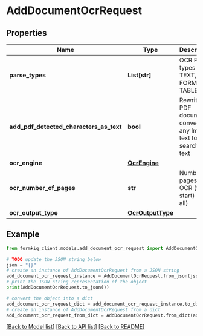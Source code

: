 # AddDocumentOcrRequest


## Properties

Name | Type | Description | Notes
------------ | ------------- | ------------- | -------------
**parse_types** | **List[str]** | OCR Parse types - TEXT, FORMS, TABLES | [optional] 
**add_pdf_detected_characters_as_text** | **bool** | Rewrite PDF document, converting any Image text to searchable text | [optional] 
**ocr_engine** | [**OcrEngine**](OcrEngine.md) |  | [optional] 
**ocr_number_of_pages** | **str** | Number of pages to OCR (from start) (-1 all) | [optional] 
**ocr_output_type** | [**OcrOutputType**](OcrOutputType.md) |  | [optional] 

## Example

```python
from formkiq_client.models.add_document_ocr_request import AddDocumentOcrRequest

# TODO update the JSON string below
json = "{}"
# create an instance of AddDocumentOcrRequest from a JSON string
add_document_ocr_request_instance = AddDocumentOcrRequest.from_json(json)
# print the JSON string representation of the object
print(AddDocumentOcrRequest.to_json())

# convert the object into a dict
add_document_ocr_request_dict = add_document_ocr_request_instance.to_dict()
# create an instance of AddDocumentOcrRequest from a dict
add_document_ocr_request_from_dict = AddDocumentOcrRequest.from_dict(add_document_ocr_request_dict)
```
[[Back to Model list]](../README.md#documentation-for-models) [[Back to API list]](../README.md#documentation-for-api-endpoints) [[Back to README]](../README.md)


